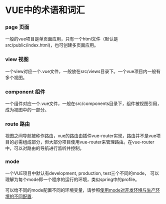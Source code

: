 # VUE中的术语和词汇


### page 页面
一般的vue项目是单页面应用，只有一个html文件（默认是src/public/index.html)，也可创建多页面应用。

### view 视图
一个view对应一个.vue文件，一般放在src/views目录下。一个vue项目内一般有多个视图。

### component 组件
一个组件对应一个.vue文件，一般在src/components目录下，组件被视图引用，成为视图中的一部分。

### route 路由
视图之间导航被称作路由，vue的路由由插件vue-router实现，路由并不是vue项目的必需组成部分，但大部分项目使用vue-router来管理路由。在vue-router中，可以对路由的导航进行监听并控制。

### mode 
一个VUE项目中默认有development, production, test三个不同的mode， 可以理解为每个mode即一个程序的运行的环境，类似spring中的profile。

可以给不同的mode配置不同的环境变量，请参照[使用mode对开发环境与生产环境的不同配置](misc/mode.md).

